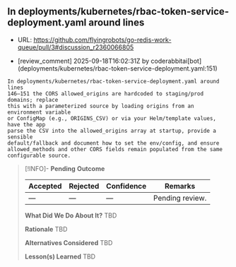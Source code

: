 ## In deployments/kubernetes/rbac-token-service-deployment.yaml around lines

- URL: https://github.com/flyingrobots/go-redis-work-queue/pull/3#discussion_r2360066805

- [review_comment] 2025-09-18T16:02:31Z by coderabbitai[bot] (deployments/kubernetes/rbac-token-service-deployment.yaml:151)

```text
In deployments/kubernetes/rbac-token-service-deployment.yaml around lines
146–151 the CORS allowed_origins are hardcoded to staging/prod domains; replace
this with a parameterized source by loading origins from an environment variable
or ConfigMap (e.g., ORIGINS_CSV) or via your Helm/template values, have the app
parse the CSV into the allowed_origins array at startup, provide a sensible
default/fallback and document how to set the env/config, and ensure
allowed_methods and other CORS fields remain populated from the same
configurable source.
```

> [!INFO]- **Pending**
> **Outcome**
> 
> | Accepted | Rejected | Confidence | Remarks |
> |----------|----------|------------|---------|
> | — | — | — | Pending review. |
>
> **What Did We Do About It?**
> TBD
>
> **Rationale**
> TBD
>
> **Alternatives Considered**
> TBD
>
> **Lesson(s) Learned**
> TBD
